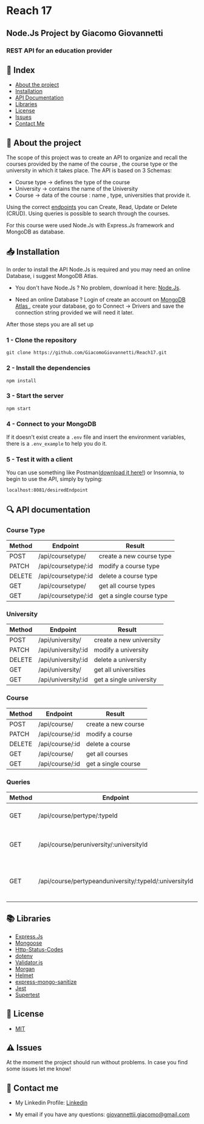 # Reach 17

## Node.Js Project by Giacomo Giovannetti

### REST API for an education provider

## :bookmark_tabs: Index

- [About the project](#floppy_disk-about-the-project)
- [Installation](#inbox_tray-installation) 
- [API Documentation](#mag-api-documentation) 
- [Libraries](#books-libraries) 
- [License](#page_facing_up-license) 
- [Issues](#warning-issues) 
- [Contact Me](#email-contact-me)

## :floppy_disk: About the project
The scope of this project was to create an API to organize and recall the courses provided by the name of the course , the course type or the university in which it takes place. 
The API is based on 3 Schemas: 
- Course type -> defines the type of the course
- University -> contains the name of the University
- Course -> data of the course : name , type, universities that provide it. 

Using the correct [endpoints](#mag-api-documentation) you can Create, Read, Update or Delete (CRUD). Using queries is possible to search through the courses. 

For this course were used Node.Js with Express.Js framework and MongoDB as database. 


## :inbox_tray: Installation

In order to install the API Node.Js is required and you may need an online Database, i suggest MongoDB Atlas. 

- You don't have  Node.Js ? No problem, download it here: [Node.Js](https://nodejs.org/en/download).

- Need an online Database ? Login of create an account on [MongoDB Atlas ](https://www.mongodb.com/atlas/database), create your database, go to Connect -> Drivers and save the connection string provided we will need it later.

After those steps you are all set up

### 1 - Clone the repository 

```
git clone https://github.com/GiacomoGiovannetti/Reach17.git
```

### 2 -  Install the dependencies 

```
npm install
```

### 3 - Start the server

```
npm start
```

### 4 - Connect to your MongoDB 
If it doesn't exist create a `.env` file and insert the environment variables, there is a `.env_example` to help you do it. 

### 5 - Test it with a client
You can use something like Postman([download it here!](https://www.postman.com/downloads/)) or Insomnia, to begin to use the API, simply by typing: 
```
localhost:8081/desiredEndpoint
```

## :mag: API documentation
### Course Type

| Method | Endpoint | Result |
| ------ | -------- | ------ |
| POST| /api/coursetype/ | create a new course type | 
| PATCH | /api/coursetype/:id | modify a course type |
| DELETE | /api/coursetype/:id | delete a course type |
| GET | /api/coursetype/ | get all course types |
| GET | /api/coursetype/:id | get a single course type |

### University

| Method | Endpoint | Result |
| ------ | -------- | ------ |
| POST| /api/university/ | create a new university | 
| PATCH | /api/university/:id | modify a university |
| DELETE | /api/university/:id | delete a university |
| GET | /api/university/ | get all universities |
| GET | /api/university/:id | get a single university |

### Course

| Method | Endpoint | Result |
| ------ | -------- | ------ |
| POST| /api/course/ | create a new course | 
| PATCH | /api/course/:id | modify a course |
| DELETE | /api/course/:id | delete a course |
| GET | /api/course/ | get all courses |
| GET | /api/course/:id | get a single course |

### Queries

| Method | Endpoint | Result |
| ------ | -------- | ------ |
| GET | /api/course/pertype/:typeId | get all courses of a type |
| GET | /api/course/peruniversity/:universityId | get all courses of a university |
| GET | /api/course/pertypeanduniversity/:typeId/:universityId | get all courses of a type in a university |

## :books: Libraries
- [Express.Js](https://expressjs.com/)
- [Mongoose](https://mongoosejs.com/)
- [Http-Status-Codes](https://github.com/prettymuchbryce/http-status-codes#readme)
- [dotenv](https://github.com/motdotla/dotenv#readme)
- [Validator.js](https://github.com/validatorjs/validator.js)
- [Morgan](https://github.com/expressjs/morgan#readme)
- [Helmet](https://helmetjs.github.io/)
- [express-mongo-sanitize](https://github.com/fiznool/express-mongo-sanitize#readme)
- [Jest](https://jestjs.io/)
- [Supertest](https://github.com/ladjs/supertest#readme)

## :page_facing_up: License

- [MIT](https://choosealicense.com/licenses/mit/)

## :warning: Issues

At the moment the project should run without problems. In case you find some issues let me know!


## :email: Contact me

- My Linkedin Profile: [Linkedin](https://www.linkedin.com/in/giacomogiovannetti/)

- My email if you have any questions: giovannettii.giacomo@gmail.com